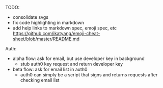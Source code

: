 TODO:

- consolidate svgs
- fix code highlighting in markdown
- add help links to markdown spec, emoji spec, etc https://github.com/ikatyang/emoji-cheat-sheet/blob/master/README.md

Auth:

- alpha flow: ask for email, but use developer key in background
  - stub auth0 key request and return developer key
- beta flow: ask for email list in auth0
  - auth0 can simply be a script that signs and returns requests after checking email list
